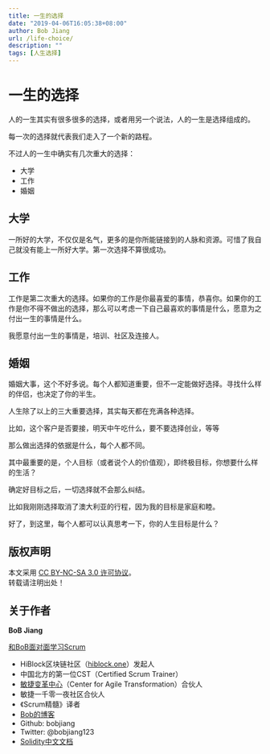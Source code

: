 ```yaml
---
title: 一生的选择
date: "2019-04-06T16:05:38+08:00"
author: Bob Jiang
url: /life-choice/
description: ""
tags: [人生选择]
---
```


# 一生的选择

人的一生其实有很多很多的选择，或者用另一个说法，人的一生是选择组成的。

每一次的选择就代表我们走入了一个新的路程。

不过人的一生中确实有几次重大的选择：

- 大学
- 工作
- 婚姻

## 大学
一所好的大学，不仅仅是名气，更多的是你所能链接到的人脉和资源。可惜了我自己就没有能上一所好大学。第一次选择不算很成功。

## 工作
工作是第二次重大的选择。如果你的工作是你最喜爱的事情，恭喜你。如果你的工作是你不得不做出的选择，那么可以考虑一下自己最喜欢的事情是什么，愿意为之付出一生的事情是什么。

我愿意付出一生的事情是，培训、社区及连接人。

## 婚姻
婚姻大事，这个不好多说。每个人都知道重要，但不一定能做好选择。寻找什么样的伴侣，也决定了你的半生。

人生除了以上的三大重要选择，其实每天都在充满各种选择。

比如，这个客户是否要接，明天中午吃什么，要不要选择创业，等等

那么做出选择的依据是什么，每个人都不同。

其中最重要的是，个人目标（或者说个人的价值观），即终极目标，你想要什么样的生活？

确定好目标之后，一切选择就不会那么纠结。

比如我刚刚选择取消了澳大利亚的行程，因为我的目标是家庭和睦。

好了，到这里，每个人都可以认真思考一下，你的人生目标是什么？

## 版权声明

本文采用 [CC BY-NC-SA 3.0 许可协议](https://creativecommons.org/licenses/by-nc-sa/3.0/deed.zh)。  
转载请注明出处！

## 关于作者

**BoB Jiang**

[和BoB面对面学习Scrum](https://yihuode.io/brands/33) 

- HiBlock区块链社区（[hiblock.one](https://hiblock.one)）发起人  
- 中国北方的第一位CST（Certified Scrum Trainer）  
- [敏捷变革中心](https://www.c4at.cn/)（Center for Agile Transformation）合伙人  
- 敏捷一千零一夜社区合伙人  
- 《Scrum精髓》译者
- [Bob的博客](http://www.bobjiang.com)
- Github: bobjiang
- Twitter: @bobjiang123
- [Solidity中文文档](https://solidity-cn.readthedocs.io/zh/develop/)